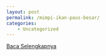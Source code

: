 ```yaml
---
layout: post
permalink: /mimpi-ikan-paus-besar/
categories:
    - Uncategorized
---
```


[Baca Selengkapnya](/03)